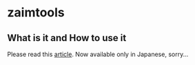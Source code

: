 # zaimtools

## What is it and How to use it

Please read this [article](http://nbisco.hatenablog.com/entry/2018/12/09/000000).
Now available only in Japanese, sorry...
